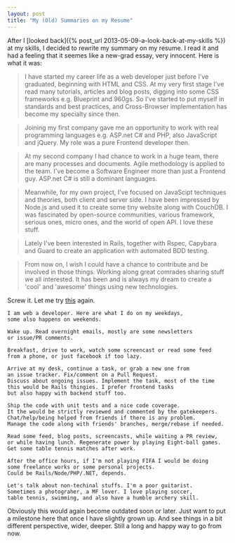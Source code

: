 ```yaml
---
layout: post
title: "My (Old) Summaries on my Resume"
---
```


After I [looked back]({% post_url 2013-05-09-a-look-back-at-my-skills %}) at my skills,
I decided to rewrite my summary on my resume. I read it and had a feeling that
it seemes like a new-grad essay, very innocent. Here is what it was:

> I have started my career life as a web developer just before I've graduated,
beginning with HTML and CSS. At my very first stage I've read many tutorials,
articles and blog posts, digging into some CSS frameworks e.g. Blueprint and 960gs.
So I've started to put myself in standards and best practices, and Cross-Browser
implementation has become my specialty since then.

> Joining my first company gave me an opportunity to work with real programming languages
e.g. ASP.net C# and PHP, also JavaScript and jQuery. My role was a pure Frontend developer then.

> At my second company I had chance to work in a huge team, there are many processes
and documents. Agile methodology is applied to the team. I've become
a Software Engineer more than just a Frontend guy. ASP.net C# is still a dominant languages.

> Meanwhile, for my own project, I've focused on JavaScipt techniques and theories,
both client and server side. I have been impressed by Node.js and used it
to create some tiny website along with CouchDB. I was fascinated by
open-source communities, various framework, serious ones, micro ones,
and the world of open API. I love these stuff.

> Lately I've been interested in Rails, together with Rspec, Capybara and Guard
to create an application with automated BDD testing.

> From now on, I wish I could have a chance to contribute and be involved
in those things. Working along great comrades sharing stuff we all interested.
It has been and is always my dream to create a 'cool' and 'awesome' things
using new technologies.

Screw it. Let me try [this](http://th.linkedin.com/in/phatograph) again.

    I am web a developer. Here are what I do on my weekdays,
    some also happens on weekends.

    Wake up. Read overnight emails, mostly are some newsletters
    or issue/PR comments.

    Breakfast, drive to work, watch some screencast or read some feed
    from a phone, or just facebook if too lazy.

    Arrive at my desk, continue a task, or grab a new one from
    an issue tracker. Fix/comment on a Pull Request.
    Discuss about ongoing issues. Implement the task, most of the time
    this would be Rails thingies. I prefer frontend tasks
    but also happy with backend stuff too.

    Ship the code with unit tests and a nice code coverage.
    It the would be strictly reviewed and commented by the gatekeepers.
    Chat/help/being helped from friends if there is any problem.
    Manage the code along with friends' branches, merge/rebase if needed.

    Read some feed, blog posts, screencasts, while waiting a PR review,
    or while having lunch. Regenerate power by playing Eight-ball games.
    Get some table tennis matches after work.

    After the office hours, if I'm not playing FIFA I would be doing
    some freelance works or some personal projects.
    Could be Rails/Node/PHP/.NET, depends.

    Let's talk about non-techinal stuffs. I'm a poor guitarist.
    Sometimes a photograher, a MF lover. I love playing soccer,
    table tennis, swimming, and also have a humble archery skill.

Obviously this would again become outdated soon or later.
Just want to put a milestone here that once I have slightly grown up.
And see things in a bit different perspective, wider, deeper.
Still a long and happy way to go from now.
